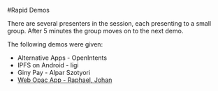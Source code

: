 #Rapid Demos

There are several presenters in the session, each presenting to a small group. After 5 minutes the group moves on to the next demo.

The following demos were given:

* Alternative Apps - OpenIntents
* IPFS on Android - ligi
* Giny Pay - Alpar Szotyori
* [Web Opac App - Raphael, Johan](https://github.com/opacapp/opacclient)
